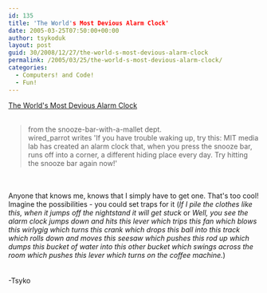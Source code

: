 ```yaml
---
id: 135
title: 'The World's Most Devious Alarm Clock'
date: 2005-03-25T07:50:00+00:00
author: tsykoduk
layout: post
guid: 30/2008/12/27/the-world-s-most-devious-alarm-clock
permalink: /2005/03/25/the-world-s-most-devious-alarm-clock/
categories:
  - Computers! and Code!
  - Fun!
---
```

<a href="http://hardware.slashdot.org/article.pl?sid=05/03/25/0017259&amp;from=rss">The World's Most Devious Alarm Clock</a><br /><br /><blockquote>from the snooze-bar-with-a-mallet dept.<br />wired_parrot writes 'If you have trouble waking up, try this: <span class="caps">MIT</span> media lab has created an alarm clock that, when you press the snooze bar, runs off into a corner, a different hiding place every day. Try hitting the snooze bar again now!'</blockquote><br /><br />Anyone that knows me, knows that I simply have to get one. That's too cool! Imagine the possibilities - you could set traps for it (<i>If I pile the clothes like this, when it jumps off the nightstand it will get stuck</i> or <i>Well, you see the alarm clock jumps down and hits this lever which trips this fan which blows this wirlygig which turns this crank which drops this ball into this track which rolls down and moves this seesaw which pushes this rod up which dumps this bucket of water into this other bucket which swings across the room which pushes this lever which turns on the coffee machine.</i>)<br /><br /><br />-Tsyko